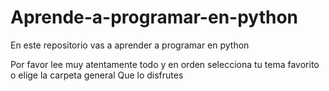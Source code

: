 # Aprende-a-programar-en-python
En este repositorio vas a aprender a programar en python

Por favor lee muy atentamente todo y en orden selecciona tu tema favorito o elige la carpeta general
Que lo disfrutes
